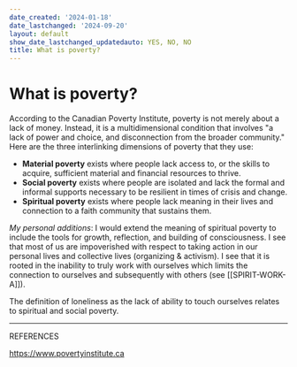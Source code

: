 ```yaml
---
date_created: '2024-01-18'
date_lastchanged: '2024-09-20'
layout: default
show_date_lastchanged_updatedauto: YES, NO, NO
title: What is poverty?
---
```

# What is poverty?

According to the Canadian Poverty Institute, poverty is not merely about a lack of money. Instead, it is a multidimensional condition that involves "a lack of power and choice, and disconnection from the broader community." Here are the three interlinking dimensions of poverty that they use: 

- **Material poverty** exists where people lack access to, or the skills to acquire, sufficient material and financial resources to thrive.
- **Social poverty** exists where people are isolated and lack the formal and informal supports necessary to be resilient in times of crisis and change.
- **Spiritual poverty** exists where people lack meaning in their lives and connection to a faith community that sustains them.

*My personal additions*: I would extend the meaning of spiritual poverty to include the tools for growth, reflection, and building of consciousness. I see that most of us are impoverished with respect to taking action in our personal lives and collective lives (organizing & activism). I see that it is rooted in the inability to truly work with ourselves which limits the connection to ourselves and subsequently with others (see [[SPIRIT-WORK-A]]). 

The definition of loneliness as the lack of ability to touch ourselves relates to spiritual and social poverty. 

__________

REFERENCES

https://www.povertyinstitute.ca